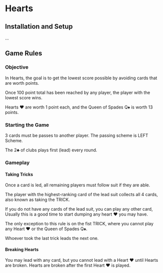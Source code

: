 # Hearts

## Installation and Setup

...

## Game Rules

### Objective

In Hearts, the goal is to get the lowest score possible by avoiding cards that are worth points.

Once 100 point total has been reached by any player, the player with the lowest score wins.

Hearts ♥ are worth 1 point each, and the Queen of Spades Q♠ is worth 13 points.

### Starting the Game

3 cards must be passes to another player. The passing scheme is LEFT Scheme. 

The 2♣ of clubs plays first (lead) every round.

### Gameplay

#### Taking Tricks

Once a card is led, all remaining players must follow suit if they are able.

The player with the highest-ranking card of the lead suit collects all 4 cards, also known as taking the TRICK.

If you do not have any cards of the lead suit, you can play any other card, Usually this is a good time to start dumping
any heart ♥ you may have.

The only exception to this rule is on the fist TRICK, where you cannot play any Heart ♥ or the Queen of Spades Q♠.

Whoever took the last trick leads the next one.

#### Breaking Hearts

You may lead with any card, but you cannot lead with a Heart ♥ until Hearts are broken. Hearts are broken after the
first Heart ♥ is played.

